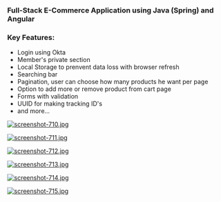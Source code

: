 ### Full-Stack E-Commerce Application using Java (Spring) and Angular

### Key Features:

- Login using Okta
- Member's private section
- Local Storage to prenvent data loss with browser refresh
- Searching bar
- Pagination, user can choose how many products he want per page
- Option to add more or remove product from cart page
- Forms with validation
- UUID for making tracking ID's
- and more...



[![screenshot-710.jpg](https://i.postimg.cc/Gh24DZ7H/screenshot-710.jpg)](https://postimg.cc/23sjRXfD)
 
 
 [![screenshot-711.jpg](https://i.postimg.cc/DwGydFqy/screenshot-711.jpg)](https://postimg.cc/yDVHsMQw)
 
 [![screenshot-712.jpg](https://i.postimg.cc/k4JJmbLB/screenshot-712.jpg)](https://postimg.cc/rdHXGKVk)
 
 [![screenshot-713.jpg](https://i.postimg.cc/j5Msdjrv/screenshot-713.jpg)](https://postimg.cc/MMjk9qHj)
 
 [![screenshot-714.jpg](https://i.postimg.cc/vTDG1dYy/screenshot-714.jpg)](https://postimg.cc/tn0Kfwnv)
 
 [![screenshot-715.jpg](https://i.postimg.cc/Nf3Q0VWh/screenshot-715.jpg)](https://postimg.cc/Ln3cCy9v)
